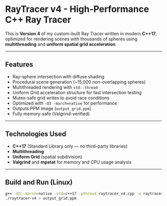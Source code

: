 # RayTracer v4 - High-Performance C++ Ray Tracer

This is **Version 4** of my custom-built Ray Tracer written in modern **C++17**, optimized for rendering scenes with thousands of spheres using **multithreading** and **uniform spatial grid acceleration**.

---

## Features

- Ray-sphere intersection with diffuse shading
- Procedural scene generation (~15,000 non-overlapping spheres)
- Multithreaded rendering with `std::thread`
- Uniform Grid acceleration structure for fast intersection testing
- Mutex-safe grid writes to avoid race conditions
- Optimized with `-O3 -march=native` for performance
- Outputs PPM image (`output_grid.ppm`)
- Fully memory-safe (Valgrind-verified)

---

## Technologies Used

- **C++17** (Standard Library only — no third-party libraries)
- **Multithreading**
- **Uniform Grid** (spatial subdivision)
- **Valgrind** and **mpstat** for memory and CPU usage analysis

---

## Build and Run (Linux)

```bash
g++ -O3 -march=native -std=c++17 -pthread raytracer_v4.cpp -o raytracer-v4
./raytracer-v4 > output_grid.ppm
